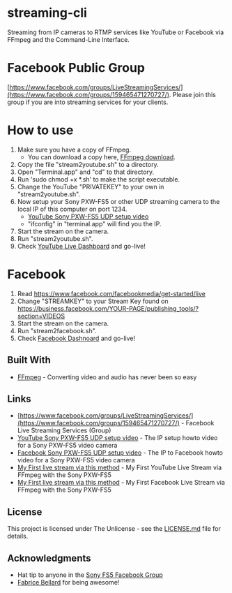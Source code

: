 # streaming-cli

Streaming from IP cameras to RTMP services like YouTube or Facebook via FFmpeg and the Command-Line Interface.

# Facebook Public Group

[https://www.facebook.com/groups/LiveStreamingServices/](https://www.facebook.com/groups/159465471270727/).
Please join this group if you are into streaming services for your clients.

# How to use

1. Make sure you have a copy of FFmpeg.
	* You can download a copy here, [FFmpeg download](https://www.ffmpeg.org/download.html).
2. Copy the file "stream2youtube.sh" to a directory.
3. Open "Terminal.app" and "cd" to that directory.
4. Run 'sudo chmod +x *.sh' to make the script executable.
5. Change the YouTube "PRIVATEKEY" to your own in "stream2youtube.sh".
6. Now setup your Sony PXW-FS5 or other UDP streaming camera to the local IP of this computer on port 1234.
	* [YouTube Sony PXW-FS5 UDP setup video](https://www.youtube.com/watch?v=fW7_xjMt-gc)
	* "ifconfig" in "terminal.app" will find you the IP.
7. Start the stream on the camera.
8. Run "stream2youtube.sh".
9. Check [YouTube Live Dashboard](https://www.youtube.com/live_dashboard) and go-live!

# Facebook

1. Read https://www.facebook.com/facebookmedia/get-started/live
2. Change "STREAMKEY" to your Stream Key found on https://business.facebook.com/YOUR-PAGE/publishing_tools/?section=VIDEOS
3. Start the stream on the camera.
4. Run "stream2facebook.sh".
5. Check [Facebook Dashnoard](https://business.facebook.com/YOUR-PAGE/publishing_tools/?section=VIDEOS) and go-live!

## Built With

* [FFmpeg](https://www.ffmpeg.org/) - Converting video and audio has never been so easy

## Links

* [https://www.facebook.com/groups/LiveStreamingServices/](https://www.facebook.com/groups/159465471270727/) - Facebook Live Streaming Services (Group)
* [YouTube Sony PXW-FS5 UDP setup video](https://www.youtube.com/watch?v=fW7_xjMt-gc) - The IP setup howto video for a Sony PXW-FS5 video camera
* [Facebook Sony PXW-FS5 UDP setup video](https://www.youtube.com/watch?v=9UCsILZ8znQ) - The IP to Facebook howto video for a Sony PXW-FS5 video camera
* [My First live stream via this method](https://www.youtube.com/watch?v=mQxLyIcXifY) - My First YouTube Live Stream via FFmpeg with the Sony PXW-FS5
* [My First live stream via this method](https://www.facebook.com/VoidStation/videos/682691695260029/) - My First Facebook Live Stream via FFmpeg with the Sony PXW-FS5

## License

This project is licensed under The Unlicense - see the [LICENSE.md](LICENSE.md) file for details.

## Acknowledgments

* Hat tip to anyone in the [Sony FS5 Facebook Group](https://www.facebook.com/groups/Sony.FS5/)
* [Fabrice Bellard](https://en.wikipedia.org/wiki/Fabrice_Bellard) for being awesome!